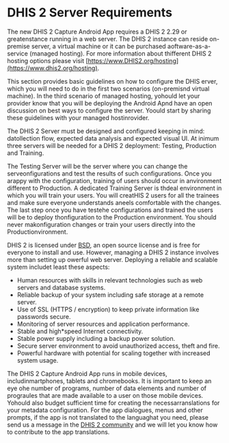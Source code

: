 # DHIS 2 Server Requirements

The new DHIS 2 Capture Android App requires a DHIS 2 2.29 or greatenstance running in a web server. The DHIS 2 instance can reside on-premise server, a virtual machine or it can be purchased aoftware-as-a-service (managed hosting). For more information about thifferent DHIS 2 hosting options please visit [https://www.DHIS2.org/hosting](https://www.dhis2.org/hosting).

This section provides basic guidelines on how to configure the DHIS erver, which you will need to do in the first two scenarios (on-premisnd virtual machine). In the third scenario of managed hosting, yohould let your provider know that you will be deploying the Android Apnd have an open discussion on best ways to configure the server. Yoould start by sharing these guidelines with your managed hostinrovider.

The DHIS 2 Server must be designed and configured keeping in mind: datollection flow, expected data analysis and expected visual UI. At inimum three servers will be needed for a DHIS 2 deployment: Testing,
Production and Training.

The Testing Server will be the server where you can change the serveonfigurations and test the results of such configurations. Once you arappy with the configuration, training of users should occur in anvironment different to Production. A dedicated Training Server is thdeal environment in which you will train your users. You will creatHIS 2 users for all the trainees and make sure everyone understands aneels comfortable with the changes. The last step once you have testehe configurations and trained the users will be to deploy thonfiguration to the Production environment. You should never makonfiguration changes or train your users directly into the Productionvironment.

DHIS 2 is licensed under [BSD](http://www.linfo.org/bsdlicense.html), an open source license and is free for everyone to install and use.  However, managing a DHIS 2 instance involves more than setting up owerful web server. Deploying a reliable and scalable system includet least these aspects:

* Human resources with skills in relevant technologies such as web servers and database systems.
* Reliable backup of your system including safe storage at a remote server.
* Use of SSL (HTTPS / encryption) to keep private information like passwords secure.
* Monitoring of server resources and application performance.
* Stable and high*speed Internet connectivity.
* Stable power supply including a backup power solution.
* Secure server environment to avoid unauthorized access, theft and fire.
* Powerful hardware with potential for scaling together with increased system usage.

The DHIS 2 Capture Android App runs in mobile devices, includinmartphones, tablets and chromebooks. It is important to keep an eye ohe number of programs, number of data elements and number of prograules that are made available to a user on those mobile devices. Yohould also budget sufficient time for creating the necessarranslations for your metadata configuration. For the app dialogues, menus and other prompts, if the app is not translated to the languaghat you need, please send us a message in the [DHIS 2 community](https://community.dhis2.org) and we will let you know how to contribute to the app translations.

